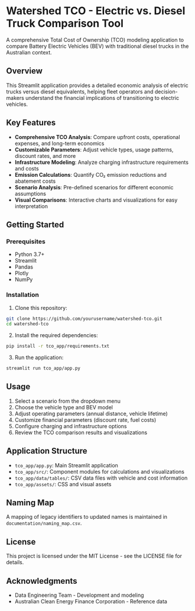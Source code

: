 # Watershed TCO - Electric vs. Diesel Truck Comparison Tool

A comprehensive Total Cost of Ownership (TCO) modeling application to compare Battery Electric Vehicles (BEV) with traditional diesel trucks in the Australian context.

## Overview

This Streamlit application provides a detailed economic analysis of electric trucks versus diesel equivalents, helping fleet operators and decision-makers understand the financial implications of transitioning to electric vehicles.

## Key Features

- **Comprehensive TCO Analysis**: Compare upfront costs, operational expenses, and long-term economics
- **Customizable Parameters**: Adjust vehicle types, usage patterns, discount rates, and more
- **Infrastructure Modeling**: Analyze charging infrastructure requirements and costs
- **Emission Calculations**: Quantify CO₂ emission reductions and abatement costs
- **Scenario Analysis**: Pre-defined scenarios for different economic assumptions
- **Visual Comparisons**: Interactive charts and visualizations for easy interpretation

## Getting Started

### Prerequisites

- Python 3.7+
- Streamlit
- Pandas
- Plotly
- NumPy

### Installation

1. Clone this repository:
```bash
git clone https://github.com/yourusername/watershed-tco.git
cd watershed-tco
```

2. Install the required dependencies:
```bash
pip install -r tco_app/requirements.txt
```

3. Run the application:
```bash
streamlit run tco_app/app.py
```

## Usage

1. Select a scenario from the dropdown menu
2. Choose the vehicle type and BEV model
3. Adjust operating parameters (annual distance, vehicle lifetime)
4. Customize financial parameters (discount rate, fuel costs)
5. Configure charging and infrastructure options
6. Review the TCO comparison results and visualizations

## Application Structure

- `tco_app/app.py`: Main Streamlit application
- `tco_app/src/`: Component modules for calculations and visualizations
- `tco_app/data/tables/`: CSV data files with vehicle and cost information
- `tco_app/assets/`: CSS and visual assets

## Naming Map
A mapping of legacy identifiers to updated names is maintained in `documentation/naming_map.csv`.

## License

This project is licensed under the MIT License - see the LICENSE file for details.

## Acknowledgments

- Data Engineering Team - Development and modeling
- Australian Clean Energy Finance Corporation - Reference data 
